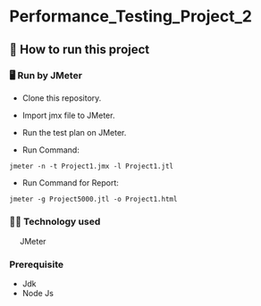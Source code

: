 # Performance_Testing_Project_2
## :memo: How to run this project
### 🖥 Run by JMeter
* Clone this repository.
* Import jmx file to JMeter.
* Run the test plan on JMeter.

* Run Command:
```console
jmeter -n -t Project1.jmx -l Project1.jtl
```
* Run Command for Report:
```console
jmeter -g Project5000.jtl -o Project1.html
```

### :technologist: Technology used
<img src="https://voyager.postman.com/logo/postman-logo-icon-orange.svg"  width="15" height="15"> JMeter

### Prerequisite
- Jdk
- Node Js
